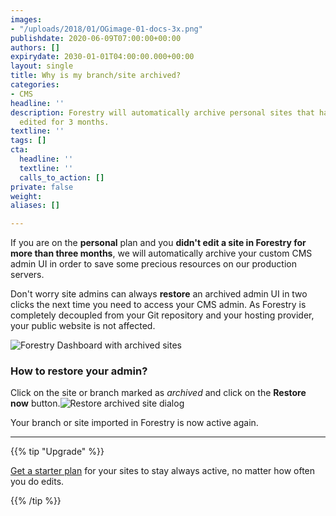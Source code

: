 ```yaml
---
images:
- "/uploads/2018/01/OGimage-01-docs-3x.png"
publishdate: 2020-06-09T07:00:00+00:00
authors: []
expirydate: 2030-01-01T04:00:00.000+00:00
layout: single
title: Why is my branch/site archived?
categories:
- CMS
headline: ''
description: Forestry will automatically archive personal sites that have not been
  edited for 3 months.
textline: ''
tags: []
cta:
  headline: ''
  textline: ''
  calls_to_action: []
private: false
weight: 
aliases: []

---
```


If you are on the **personal** plan and you **didn't edit a site in Forestry for more than three months**, we will automatically archive your custom CMS admin UI in order to save some precious resources on our production servers.

Don't worry site admins can always **restore** an archived admin UI in two clicks the next time you need to access your CMS admin.
As Forestry is completely decoupled from your Git repository and your hosting provider, your public website is not affected.

![Forestry Dashboard with archived sites](/uploads/2020/06/archived-sites.png)

### How to restore your admin?

Click on the site or branch marked as _archived_ and click on the **Restore now** button.![Restore archived site dialog](/uploads/2020/06/restore-modal.png)

Your branch or site imported in Forestry is now active again.

***

{{% tip "Upgrade" %}}

[Get a starter plan](https://app.forestry.io/dashboard/#organizations/new) for your sites to stay always active, no matter how often you do edits.

{{% /tip %}}
